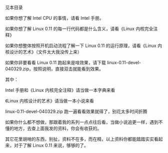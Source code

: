 见本目录

如果你想了解 Intel CPU 的事情，请看 Intel 手册。

如果你想了解 Linux 0.11 的每一行代码都是什么含义，请看《Linux 内核完全注释》

如果你想整体按照开机启动流程了解一下 Linux 0.11 的运行原理，请看《Linux 内核设计的艺术》（文件太大我没传上来）

如果你非要看看 Linux 0.11 跑起来是啥效果，请下载 linux-0.11-devel-040329.zip，按照说明，直接双击就能看到效果。

其中：

Intel 手册和《Linux 内核完全注释》请当做一本字典来看

《Linux 内核设计的艺术》请当做一本小说来看

linux-0.11-devel-040329.zip 跑一遍看看效果就得了，别花太多时间折腾

如果你什么都不想做，那跟着我的系列一点点往后看，当做小说追更一样，遇到不懂的地方，去查上面我发的资料，你会有收获的。

其它花里胡哨的东西，别扯，资料不在多，而在精，以上资料你都能踏踏实实看起来，对于了解 Linux 0.11 来说，够够的了。
